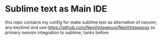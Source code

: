 # Sublime text as Main IDE


this repo contains my config for make sublime text as alternative of neovim, any keybind and use https://github.com/NeoVintageous/NeoVintageous as primary neovim integration to sublime, tanks  before



